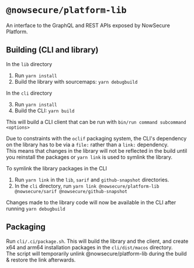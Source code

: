 # `@nowsecure/platform-lib`

An interface to the GraphQL and REST APIs exposed by NowSecure Platform.

## Building (CLI and library)

In the `lib` directory

1. Run `yarn install`
2. Build the library with sourcemaps: `yarn debugbuild`

In the `cli` directory

3. Run `yarn install`
4. Build the CLI: `yarn build`

This will build a CLI client that can be run with `bin/run command subcommand <options>`

Due to constraints with the `oclif` packaging system, the CLI's dependency on the library has to be via a `file:` rather than a `link:` dependency.<br/>
This means that changes in the library will not be reflected in the build until you reinstall the packages or `yarn link` is used to symlink the library.

To symlink the library packages in the CLI

1. Run `yarn link` in the `lib`, `sarif` and `github-snapshot` directories.
2. In the `cli` directory, run `yarn link @nowsecure/platform-lib @nowsecure/sarif @nowsecure/github-snapshot`

Changes made to the library code will now be available in the CLI after running `yarn debugbuild`

## Packaging

Run `cli/.ci/package.sh`. This will build the library and the client, and create x64 and arm64 installation
packages in the `cli/dist/macos` directory.<br/>
The script will temporarily unlink @nowsecure/platform-lib during the build & restore the link afterwards.
